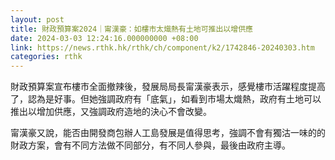 ```yaml
---
layout: post
title: 財政預算案2024｜甯漢豪：如樓市太熾熱有土地可推出以增供應
date: 2024-03-03 12:24:16.000000000 +08:00
link: https://news.rthk.hk/rthk/ch/component/k2/1742846-20240303.htm
categories: rthk
---
```


財政預算案宣布樓市全面撤辣後，發展局局長甯漢豪表示，感覺樓市活躍程度提高了，認為是好事。但她強調政府有「底氣」，如看到市場太熾熱，政府有土地可以推出以增加供應，又強調政府造地的決心不會改變。

甯漢豪又說，能否由開發商包辦人工島發展是值得思考，強調不會有獨沽一味的的財政方案，會有不同方法做不同部分，有不同人參與，最後由政府主導。
